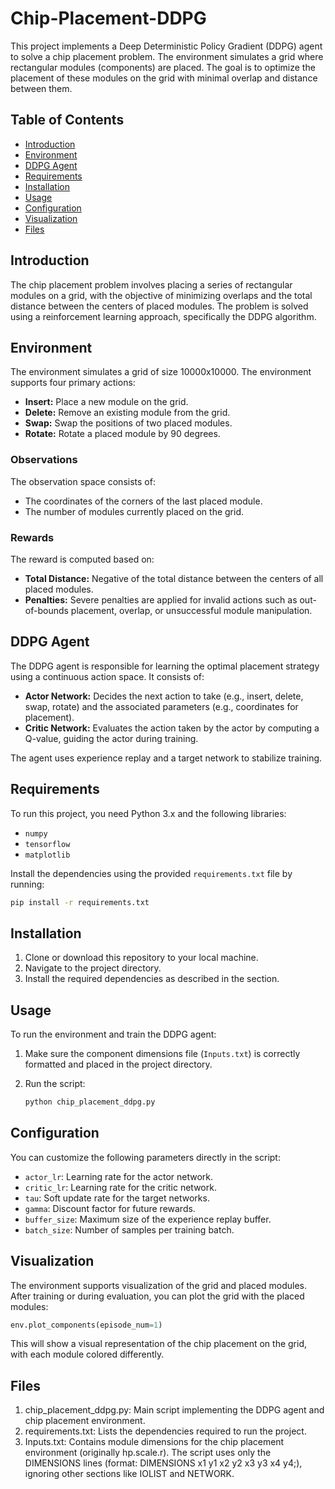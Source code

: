 # Chip-Placement-DDPG

This project implements a Deep Deterministic Policy Gradient (DDPG) agent to solve a chip placement problem. The environment simulates a grid where rectangular modules (components) are placed. The goal is to optimize the placement of these modules on the grid with minimal overlap and distance between them.

## Table of Contents
- [Introduction](#introduction)
- [Environment](#environment)
- [DDPG Agent](#ddpg-agent)
- [Requirements](#requirements)
- [Installation](#installation)
- [Usage](#usage)
- [Configuration](#configuration)
- [Visualization](#visualization)
- [Files](#files)

## Introduction
The chip placement problem involves placing a series of rectangular modules on a grid, with the objective of minimizing overlaps and the total distance between the centers of placed modules. The problem is solved using a reinforcement learning approach, specifically the DDPG algorithm.

## Environment
The environment simulates a grid of size 10000x10000. The environment supports four primary actions:

- **Insert:** Place a new module on the grid.
- **Delete:** Remove an existing module from the grid.
- **Swap:** Swap the positions of two placed modules.
- **Rotate:** Rotate a placed module by 90 degrees.

### Observations
The observation space consists of:

- The coordinates of the corners of the last placed module.
- The number of modules currently placed on the grid.

### Rewards
The reward is computed based on:

- **Total Distance:** Negative of the total distance between the centers of all placed modules.
- **Penalties:** Severe penalties are applied for invalid actions such as out-of-bounds placement, overlap, or unsuccessful module manipulation.

## DDPG Agent
The DDPG agent is responsible for learning the optimal placement strategy using a continuous action space. It consists of:

- **Actor Network:** Decides the next action to take (e.g., insert, delete, swap, rotate) and the associated parameters (e.g., coordinates for placement).
- **Critic Network:** Evaluates the action taken by the actor by computing a Q-value, guiding the actor during training.

The agent uses experience replay and a target network to stabilize training.

## Requirements
To run this project, you need Python 3.x and the following libraries:
- `numpy`
- `tensorflow`
- `matplotlib`

Install the dependencies using the provided `requirements.txt` file by running:
```bash
pip install -r requirements.txt
```

## Installation
1. Clone or download this repository to your local machine.
2. Navigate to the project directory.
3. Install the required dependencies as described in the section.

## Usage
To run the environment and train the DDPG agent:

1. Make sure the component dimensions file (`Inputs.txt`) is correctly formatted and placed in the project directory.
2. Run the script:

    ```sh
    python chip_placement_ddpg.py
    ```

## Configuration
You can customize the following parameters directly in the script:

- `actor_lr`: Learning rate for the actor network.
- `critic_lr`: Learning rate for the critic network.
- `tau`: Soft update rate for the target networks.
- `gamma`: Discount factor for future rewards.
- `buffer_size`: Maximum size of the experience replay buffer.
- `batch_size`: Number of samples per training batch.

## Visualization
The environment supports visualization of the grid and placed modules. After training or during evaluation, you can plot the grid with the placed modules:

```python
env.plot_components(episode_num=1)
```

This will show a visual representation of the chip placement on the grid, with each module colored differently.

## Files
1. chip_placement_ddpg.py: Main script implementing the DDPG agent and chip placement environment.
2. requirements.txt: Lists the dependencies required to run the project.
3. Inputs.txt: Contains module dimensions for the chip placement environment (originally hp.scale.r). The script uses only the DIMENSIONS lines (format: DIMENSIONS x1 y1 x2 y2 x3 y3 x4 y4;), ignoring other sections like IOLIST and NETWORK.
